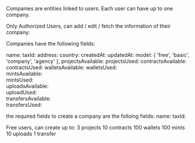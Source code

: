 
Companies are entities linked to users. Each user can have up to one company. 

Only Authorized Users, can add / edit / fetch the information of their company:

Companies have the following fields:  

  name: 
  taxId: 
  address: 
  country: 
  createdAt:
  updatedAt: 
  model: { 'free', 'basic', 'company', 'agency'  },
  projectsAvailable: 
  projectsUsed: 
  contractsAvailable: 
  contractsUsed: 
  walletsAvailable: 
  walletsUsed:  
  mintsAvailable:  
  mintsUsed:  
  uploadsAvailable:  
  uploadUsed:  
  transfersAvailable:  
  transfersUsed: 



the required fields to create a company are the folloing fields:
name: 
taxId:

Free users, can create up to: 
3 projects
10 contracts
100 wallets
100 mints
10 uploads
1 transfer

